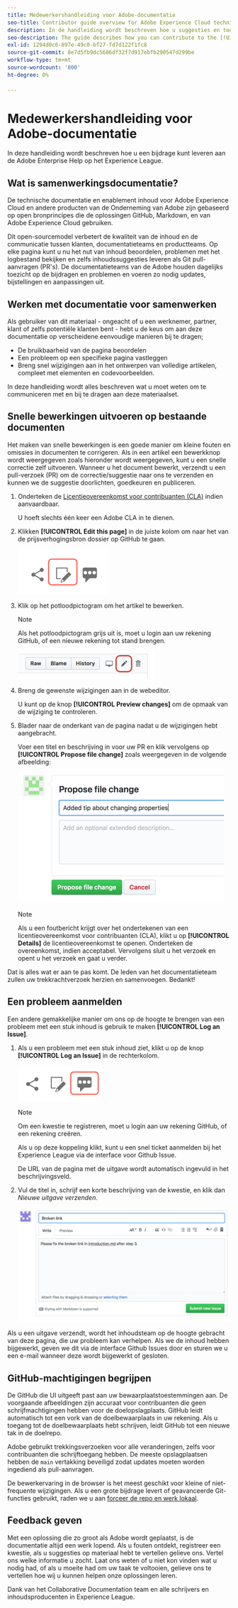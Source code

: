```yaml
---
title: Medewerkershandleiding voor Adobe-documentatie
seo-title: Contributor guide overview for Adobe Experience Cloud technical documentation
description: In de handleiding wordt beschreven hoe u suggesties en toevoegingen kunt toevoegen aan de documentatiesite Adobe.
seo-description: The guide describes how you can contribute to the [!UICONTROL Adobe Experience Cloud] technical documentation.
exl-id: 1294d0c6-897e-49c0-bf27-fd7d122f1fc8
source-git-commit: 8e7d5fb9dc5686df32f7d917ebfb290547d299be
workflow-type: tm+mt
source-wordcount: '800'
ht-degree: 0%

---
```


# Medewerkershandleiding voor Adobe-documentatie

In deze handleiding wordt beschreven hoe u een bijdrage kunt leveren aan de Adobe Enterprise Help op het Experience League.

## Wat is samenwerkingsdocumentatie?

De technische documentatie en enablement inhoud voor Adobe Experience Cloud en andere producten van de Onderneming van Adobe zijn gebaseerd op open bronprincipes die de oplossingen GitHub, Markdown, en van Adobe Experience Cloud gebruiken.

Dit open-sourcemodel verbetert de kwaliteit van de inhoud en de communicatie tussen klanten, documentatieteams en productteams. Op elke pagina kunt u nu het nut van inhoud beoordelen, problemen met het logbestand bekijken en zelfs inhoudssuggesties leveren als Git pull-aanvragen (PR&#39;s). De documentatieteams van de Adobe houden dagelijks toezicht op de bijdragen en problemen en voeren zo nodig updates, bijstellingen en aanpassingen uit.

## Werken met documentatie voor samenwerken

Als gebruiker van dit materiaal - ongeacht of u een werknemer, partner, klant of zelfs potentiële klanten bent - hebt u de keus om aan deze documentatie op verscheidene eenvoudige manieren bij te dragen;

* De bruikbaarheid van de pagina beoordelen
* Een probleem op een specifieke pagina vastleggen
* Breng snel wijzigingen aan in het ontwerpen van volledige artikelen, compleet met elementen en codevoorbeelden.

In deze handleiding wordt alles beschreven wat u moet weten om te communiceren met en bij te dragen aan deze materiaalset.

<!--
>[!IMPORTANT]
>All repositories that publish to docs.adobe.com have adopted the [Adobe Open Source Code of Conduct](../code-of-conduct.md) or the [.NET Foundation Code of Conduct](https://dotnetfoundation.org/code-of-conduct). For more information, see the [Contributing](../contributing.md) article.
>
> Minor corrections or clarifications to documentation and code examples in public repositories are covered by the [Adobe Documentation Terms of Use](https://www.adobe.com/legal/terms.html). New or significant changes generate a comment in the pull request, asking you to submit an online Contribution License Agreement (CLA) if you are not an employee of Adobe. We need you to complete the online form before we can review or accept your pull request.
-->

## Snelle bewerkingen uitvoeren op bestaande documenten

Het maken van snelle bewerkingen is een goede manier om kleine fouten en omissies in documenten te corrigeren. Als in een artikel een bewerkknop wordt weergegeven zoals hieronder wordt weergegeven, kunt u een snelle correctie zelf uitvoeren. Wanneer u het document bewerkt, verzendt u een pull-verzoek (PR) om de correctie/suggestie naar ons te verzenden en kunnen we de suggestie doorlichten, goedkeuren en publiceren.

1. Onderteken de [Licentieovereenkomst voor contribuanten (CLA)](http://opensource.adobe.com/cla.html) indien aanvaardbaar.

   U hoeft slechts één keer een Adobe CLA in te dienen.
1. Klikken **[!UICONTROL Edit this page]** in de juiste kolom om naar het van de prijsverhogingsbron dossier op GitHub te gaan.

   ![Dit paginapictogram bewerken](/help/assets/git_edit.png)

1. Klik op het potloodpictogram om het artikel te bewerken.

   >[!NOTE]
   >
   >Als het potloodpictogram grijs uit is, moet u login aan uw rekening GitHub, of een nieuwe rekening tot stand brengen.

   ![Locatie van het potloodpictogram](assets/edit-icon.png)

1. Breng de gewenste wijzigingen aan in de webeditor.

   U kunt op de knop **[!UICONTROL Preview changes]** om de opmaak van de wijziging te controleren.
1. Blader naar de onderkant van de pagina nadat u de wijzigingen hebt aangebracht.

   Voer een titel en beschrijving in voor uw PR en klik vervolgens op **[!UICONTROL Propose file change]** zoals weergegeven in de volgende afbeelding:

   ![voorstellen, wijziging](assets/submit-pull-request.png)

   >[!NOTE]
   >
   >Als u een foutbericht krijgt over het ondertekenen van een licentieovereenkomst voor contribuanten (CLA), klikt u op **[!UICONTROL Details]** de licentieovereenkomst te openen. Onderteken de overeenkomst, indien acceptabel. Vervolgens sluit u het verzoek en opent u het verzoek en gaat u verder.

Dat is alles wat er aan te pas komt. De leden van het documentatieteam zullen uw trekkrachtverzoek herzien en samenvoegen. Bedankt!

## Een probleem aanmelden

Een andere gemakkelijke manier om ons op de hoogte te brengen van een probleem met een stuk inhoud is gebruik te maken **[!UICONTROL Log an Issue]**.

1. Als u een probleem met een stuk inhoud ziet, klikt u op de knop **[!UICONTROL Log an Issue]** in de rechterkolom.

   ![](assets/git_log_issue.png)

   >[!NOTE]
   >
   >Om een kwestie te registreren, moet u login aan uw rekening GitHub, of een rekening creëren.

   Als u op deze koppeling klikt, kunt u een snel ticket aanmelden bij het Experience League via de interface voor Github Issue.

   De URL van de pagina met de uitgave wordt automatisch ingevuld in het beschrijvingsveld.

1. Vul de titel in, schrijf een korte beschrijving van de kwestie, en klik dan *Nieuwe uitgave verzenden*.

   ![](assets/git_issue_example.png)

Als u een uitgave verzendt, wordt het inhoudsteam op de hoogte gebracht van deze pagina, die uw probleem kan verhelpen. Als we de inhoud hebben bijgewerkt, geven we dit via de interface Github Issues door en sturen we u een e-mail wanneer deze wordt bijgewerkt of gesloten.

## GitHub-machtigingen begrijpen

De GitHub die UI uitgeeft past aan uw bewaarplaatstoestemmingen aan. De voorgaande afbeeldingen zijn accuraat voor contribuanten die geen schrijfmachtigingen hebben voor de doelopslagplaats. GitHub leidt automatisch tot een vork van de doelbewaarplaats in uw rekening. Als u toegang tot de doelbewaarplaats hebt schrijven, leidt GitHub tot een nieuwe tak in de doelrepo.

Adobe gebruikt trekkingsverzoeken voor alle veranderingen, zelfs voor contribuanten die schrijftoegang hebben. De meeste opslagplaatsen hebben de `main` vertakking beveiligd zodat updates moeten worden ingediend als pull-aanvragen.

De bewerkervaring in de browser is het meest geschikt voor kleine of niet-frequente wijzigingen. Als u een grote bijdrage levert of geavanceerde Git-functies gebruikt, raden we u aan [forceer de repo en werk lokaal](setup/full-workflow.md).

## Feedback geven

Met een oplossing die zo groot als Adobe wordt geplaatst, is de documentatie altijd een werk lopend. Als u fouten ontdekt, registreer een kwestie, als u suggesties op materiaal hebt te vertellen gelieve ons. Vertel ons welke informatie u zocht. Laat ons weten of u niet kon vinden wat u nodig had, of als u moeite had om uw taak te voltooien, gelieve ons te vertellen hoe wij u kunnen helpen onze oplossingen leren.

Dank van het Collaborative Documentation team en alle schrijvers en inhoudsproducenten in Experience League.
